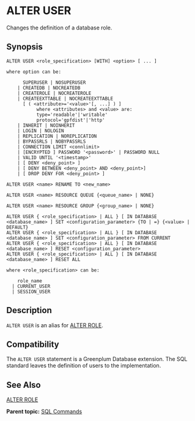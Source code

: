 # ALTER USER 

Changes the definition of a database role.

## Synopsis 

``` {#sql_command_synopsis}
ALTER USER <role_specification> [WITH] <option> [ ... ]

where option can be:

      SUPERUSER | NOSUPERUSER
    | CREATEDB | NOCREATEDB
    | CREATEROLE | NOCREATEROLE
    | CREATEEXTTABLE | NOCREATEEXTTABLE 
      [ ( <attribute>='<value>'[, ...] ) ]
           where <attributes> and <value> are:
           type='readable'|'writable'
           protocol='gpfdist'|'http'
    | INHERIT | NOINHERIT
    | LOGIN | NOLOGIN
    | REPLICATION | NOREPLICATION
    | BYPASSRLS | NOBYPASSRLS
    | CONNECTION LIMIT <connlimit>
    | [ENCRYPTED ] PASSWORD '<password>' | PASSWORD NULL
    | VALID UNTIL '<timestamp>'
    | [ DENY <deny_point> ]
    | [ DENY BETWEEN <deny_point> AND <deny_point>]
    | [ DROP DENY FOR <deny_point> ]

ALTER USER <name> RENAME TO <new_name>

ALTER USER <name> RESOURCE QUEUE {<queue_name> | NONE}

ALTER USER <name> RESOURCE GROUP {<group_name> | NONE}

ALTER USER { <role_specification> | ALL } [ IN DATABASE <database_name> ] SET <configuration_parameter> {TO | =} {<value> | DEFAULT}
ALTER USER { <role_specification> | ALL } [ IN DATABASE <database_name> ] SET <configuration_parameter> FROM CURRENT
ALTER USER { <role_specification> | ALL } [ IN DATABASE <database_name> ] RESET <configuration_parameter>
ALTER USER { <role_specification> | ALL } [ IN DATABASE <database_name> ] RESET ALL

where <role_specification> can be:

    role_name
  | CURRENT_USER
  | SESSION_USER
```

## Description 

`ALTER USER` is an alias for [ALTER ROLE](ALTER_ROLE.html).

## Compatibility 

The `ALTER USER` statement is a Greenplum Database extension. The SQL standard leaves the definition of users to the implementation.

## See Also 

[ALTER ROLE](ALTER_ROLE.html)

**Parent topic:** [SQL Commands](../sql_commands/sql_ref.html)

